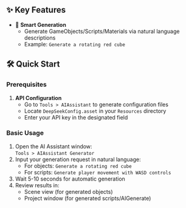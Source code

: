 ## ✨ Key Features

- 🧩 **Smart Generation**  
  - Generate GameObjects/Scripts/Materials via natural language descriptions  
  - Example: `Generate a rotating red cube`  

## 🛠️ Quick Start

### Prerequisites
1. **API Configuration**  
   - Go to `Tools > AIAssistant` to generate configuration files  
   - Locate `DeepSeekConfig.asset` in your `Resources` directory  
   - Enter your API key in the designated field  

### Basic Usage
1. Open the AI Assistant window:  
   `Tools > AIAssistant Generator`  
2. Input your generation request in natural language:  
   - For objects: `Generate a rotating red cube`  
   - For scripts: `Generate player movement with WASD controls`  
3. Wait 5-10 seconds for automatic generation  
4. Review results in:  
   - Scene view (for generated objects)  
   - Project window (for generated scripts/AIGenerate)  

